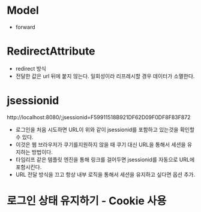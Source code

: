 # Model
- forward

# RedirectAttribute
- redirect 방식
- 전달한 값은 url 뒤에 붙지 않는다. 일회성이라 리프레시할 경우 데이터가 소멸한다.

# jsessionid
http://localhost:8080/;jsessionid=F59911518B921DF62D09F0DF8F83F872
- 로그인을 처음 시도하면 URL이 위와 같이 jsessionid를 포함하고 있는것을 확인할 수 있다.
- 이것은 웹 브라우저가 쿠기를지원하지 않을 때 쿠기 대신 URL을 통해서 세션을 유지하는 방법이다.
- 타임리프 같은 템플릿 엔진을 통해 링크를 걸어두면 jsessionid를 자동으로 URL에 포함시킨다.
- URL 전달 방식을 끄고 항상 내부 로직을 통해서 세션을 유지하고 싶다면 옵션 추가.

# 로그인 상태 유지하기 - Cookie 사용
